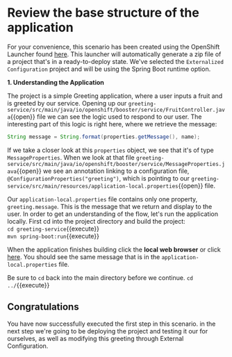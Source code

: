 # Review the base structure of the application

For your convenience, this scenario has been created using the OpenShift Launcher found [here](https://launch.openshift.io/launch/filtered-wizard/all). This launcher will automatically generate a zip file of a project that's in a ready-to-deploy state. We've selected the `Externalized Configuration` project and will be using the Spring Boot runtime option.


**1. Understanding the Application**

The project is a simple Greeting application, where a user inputs a fruit and is greeted by our service. Opening up our ``greeting-service/src/main/java/io/openshift/booster/service/FruitController.java``{{open}} file we can see the logic used to respond to our user. The interesting part of this logic is right here, where we retrieve the message:

```java
String message = String.format(properties.getMessage(), name);
```

If we take a closer look at this `properties` object, we see that it's of type `MessageProperties`. When we look at that file ``greeting-service/src/main/java/io/openshift/booster/service/MessageProperties.java``{{open}} we see an annotation linking to a configuration file, `@ConfigurationProperties("greeting")`, which is pointing to our ``greeting-service/src/main/resources/application-local.properties``{{open}} file.

Our `application-local.properties` file contains only one property, `greeting.message`. This is the message that we return and display to the user. In order to get an understanding of the flow, let's run the application locally. First cd into the project directory and build the project:  
``cd greeting-service``{{execute}}  
``mvn spring-boot:run``{{execute}}

When the application finishes building click the **local web browser** or click [here](https://[[HOST_SUBDOMAIN]]-8080-[[KATACODA_HOST]].environments.katacoda.com/). You should see the same message that is in the `application-local.properties` file.

Be sure to `cd` back into the main directory before we continue.
``cd ../``{{execute}}

## Congratulations

You have now successfully executed the first step in this scenario. in the next step we're going to be deploying the project and testing it our for ourselves, as well as modifying this greeting through External Configuration.